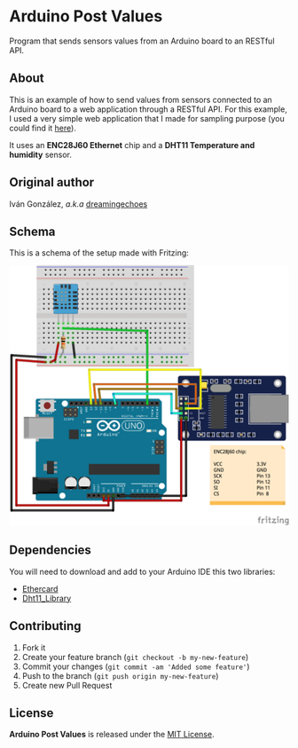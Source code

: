 # Arduino Post Values

Program that sends sensors values from an Arduino board to an RESTful API.

## About

This is an example of how to send values from sensors connected to an Arduino board to a web application through a RESTful API. For this example, I used a very simple web application that I made for sampling purpose (you could find it [here](https://github.com/dreamingechoes/sensors_admin_panel)).

It uses an **ENC28J60 Ethernet** chip and a **DHT11 Temperature and humidity** sensor.

## Original author

Iván González, *a.k.a* [dreamingechoes](https://github.com/dreamingechoes)

## Schema

This is a schema of the setup made with Fritzing:

![Schema](/documents/schema.png)

## Dependencies

You will need to download and add to your Arduino IDE this two libraries:

* [Ethercard](https://github.com/jcw/ethercard)
* [Dht11_Library](https://github.com/adalton/arduino/tree/master/projects/Dht11_Library)

## Contributing

1. Fork it
2. Create your feature branch (`git checkout -b my-new-feature`)
3. Commit your changes (`git commit -am 'Added some feature'`)
4. Push to the branch (`git push origin my-new-feature`)
5. Create new Pull Request

## License

**Arduino Post Values** is released under the [MIT License](http://www.opensource.org/licenses/MIT).
